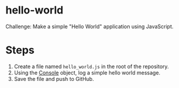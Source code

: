 # hello-world

Challenge: Make a simple "Hello World" application using JavaScript.

# Steps

1. Create a file named `hello_world.js` in the root of the repository.
1. Using the [Console](https://developer.mozilla.org/en-US/docs/Web/API/console) object, log a simple hello world message.
1. Save the file and push to GitHub.

